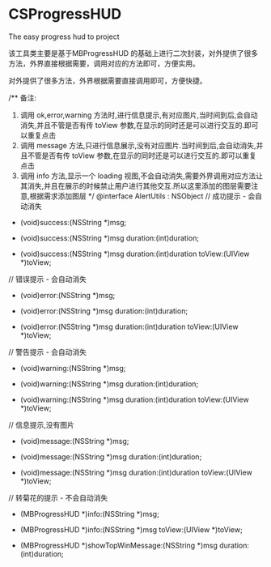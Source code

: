 # CSProgressHUD
The easy progress hud to project

该工具类主要是基于MBProgressHUD 的基础上进行二次封装，对外提供了很多方法，外界直接根据需要，调用对应的方法即可，方便实用。

对外提供了很多方法，外界根据需要直接调用即可，方便快捷。

/**
 备注:
 1. 调用 ok,error,warning 方法时,进行信息提示,有对应图片,当时间到后,会自动消失,并且不管是否有传 toView 参数,在显示的同时还是可以进行交互的.即可以重复点击
 2. 调用 message 方法,只进行信息展示,没有对应图片.当时间到后,会自动消失,并且不管是否有传 toView 参数,在显示的同时还是可以进行交互的.即可以重复点击
 3. 调用 info 方法,显示一个 loading 视图,不会自动消失,需要外界调用对应方法让其消失,并且在展示的时候禁止用户进行其他交互.所以这里添加的图层需要注意,根据需求添加图层
 */
@interface AlertUtils : NSObject
// 成功提示 - 会自动消失
+ (void)success:(NSString *)msg;

+ (void)success:(NSString *)msg duration:(int)duration;

+ (void)success:(NSString *)msg duration:(int)duration toView:(UIView *)toView;

// 错误提示 - 会自动消失
+ (void)error:(NSString *)msg;

+ (void)error:(NSString *)msg duration:(int)duration;

+ (void)error:(NSString *)msg duration:(int)duration toView:(UIView *)toView;

// 警告提示 - 会自动消失
+ (void)warning:(NSString *)msg;

+ (void)warning:(NSString *)msg duration:(int)duration;

+ (void)warning:(NSString *)msg duration:(int)duration toView:(UIView *)toView;

// 信息提示,没有图片
+ (void)message:(NSString *)msg;

+ (void)message:(NSString *)msg duration:(int)duration;

+ (void)message:(NSString *)msg duration:(int)duration toView:(UIView *)toView;

// 转菊花的提示 - 不会自动消失
+ (MBProgressHUD *)info:(NSString *)msg;

+ (MBProgressHUD *)info:(NSString *)msg toView:(UIView *)toView;

+ (MBProgressHUD *)showTopWinMessage:(NSString *)msg duration:(int)duration;
